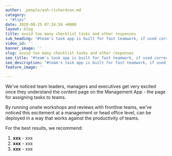 ```yaml
---
author: _people/ash-richardson.md
category:
- "#tips"
date: 2020-08-25 07:24:59 +0000
layout: blog
title: avoid too many checklist tasks and other responses
sub_heading: "#team's task app is built for fast teamwork, if used correctly"
video_id: ''
banner_image: ''
slug: avoid too many checklist tasks and other responses
seo_title: "#team's task app is built for fast teamwork, if used correctly"
seo_description: "#team's task app is built for fast teamwork, if used correctly"
feature_image: ''

---
```

We've noticed team leaders, managers and executives get very excited once they understand the content page on the Management App - the page for assigning tasks to teams.

By running onsite workshops and reviews with frontline teams, we've noticed this excitement at a management or head office level, can be deployed in a way that works against the productivity of teams.

For the best results, we recommend:

1. **xxx** - xxx
2. **xxx** - xxx
3. **xxx** - xxx